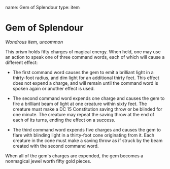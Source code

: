 name: Gem of Splendour
type: item

# Gem of Splendour
_Wondrous item, uncommon_

This prism holds fifty charges of magical energy. When held, one may use an action to speak one of three command words, each of which will cause a different effect:

* The first command word causes the gem to emit a brilliant light in a thirty-foot radius, and dim light for an additional thirty feet. This effect does not expend a charge, and will remain until the command word is spoken again or another effect is used.

* The second command word expends one charge and causes the gem to fire a brilliant beam of light at one creature within sixty feet. The creature must make a DC 15 Constitution saving throw or be blinded for one minute. The creature may repeat the saving throw at the end of each of its turns, ending the effect on a success.

* The third command word expends five charges and causes the gem to flare with blinding light in a thirty-foot cone originating from it. Each creature in the cone must make a saving throw as if struck by the beam created with the second command word.

When all of the gem's charges are expended, the gem becomes a nonmagical jewel worth fifty gold pieces.
